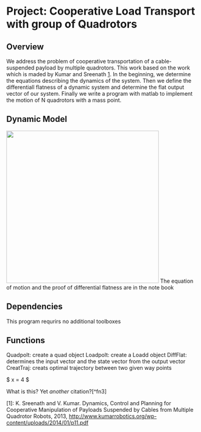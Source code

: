 # Project: Cooperative Load Transport with group of Quadrotors
Overview
---
We address the problem of cooperative transportation of a cable-suspended payload by multiple quadrotors. This work based on the work which is maded by Kumar and Sreenath [1](http://www.kumarrobotics.org/wp-content/uploads/2014/01/p11.pdf). In the beginning, we determine the equations describing the dynamics of the system. Then we define the differentiall flatness of a dynamic system and determine the flat output vector of our system.  Finally we write a program with matlab to implement the motion of N quadrotors with a mass point. 

Dynamic Model
---
<img src="https://github.com/kaya2016/Cooperative_Load_Transport_Quadrotors/blob/master/QuadrotorsWithLoad.png" width="400">
The equation of motion and the proof of differential flatness are in the note book 

Dependencies
---
This program requrirs no additional toolboxes


Functions
---
Quadpolt: create a quad object 
Loadpolt: create a Loadd object 
DiffFlat: determines the input vector and the state vector from the output vector
CreatTraj: creats optimal trajectory between two given way points




$ x = 4 $


What is this? Yet *another* citation?[^fn3]

[1]: K. Sreenath and V. Kumar. Dynamics, Control and Planning for Cooperative Manipulation of Payloads Suspended by Cables from Multiple Quadrotor Robots, 2013,  http://www.kumarrobotics.org/wp-content/uploads/2014/01/p11.pdf
